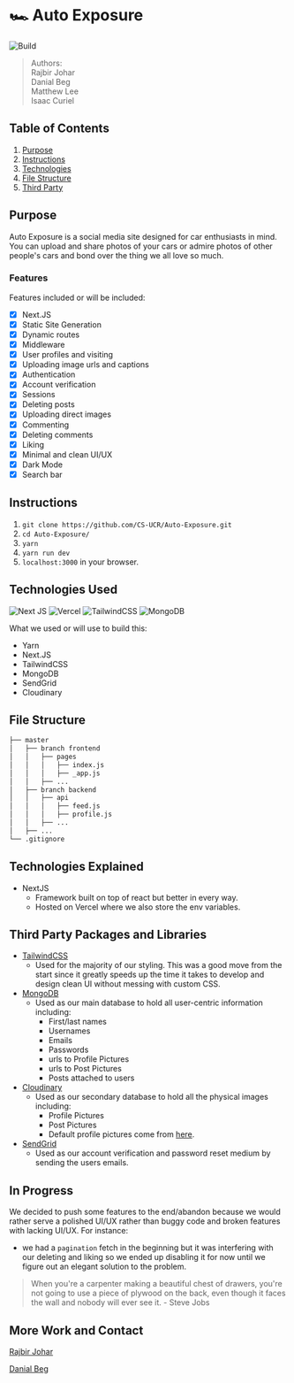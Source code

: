 # 🏎 Auto Exposure

<img alt="Build" src="https://img.shields.io/badge/Build-Passing-green?&style=for-the-badge&" />

> Authors:  
> Rajbir Johar  
> Danial Beg  
> Matthew Lee  
> Isaac Curiel

## Table of Contents

1. [Purpose](#purpose)
2. [Instructions](#instructions)
3. [Technologies](#technologies-used)
4. [File Structure](#file-structure)
5. [Third Party](#third-party-packages-and-libraries)

## Purpose

Auto Exposure is a social media site designed for car enthusiasts in mind. You can upload and share photos of your cars or admire photos of other people's cars and bond over the thing we all love so much.

### Features

Features included or will be included:

- [x] Next.JS
- [x] Static Site Generation
- [x] Dynamic routes
- [x] Middleware
- [x] User profiles and visiting
- [x] Uploading image urls and captions
- [x] Authentication
- [x] Account verification
- [x] Sessions
- [x] Deleting posts
- [x] Uploading direct images
- [x] Commenting
- [x] Deleting comments
- [x] Liking
- [x] Minimal and clean UI/UX
- [x] Dark Mode
- [x] Search bar

## Instructions

1. `git clone https://github.com/CS-UCR/Auto-Exposure.git`
2. `cd Auto-Exposure/`
3. `yarn`
4. `yarn run dev`
5. `localhost:3000` in your browser.

## Technologies Used

<img alt="Next JS" src="https://img.shields.io/badge/nextjs-%23000000.svg?style=for-the-badge&logo=next.js&logoColor=white"/> <img alt="Vercel" src="https://img.shields.io/badge/vercel-%23000000.svg?style=for-the-badge&logo=vercel&logoColor=white"/> <img alt="TailwindCSS" src="https://img.shields.io/badge/tailwindcss-%2338B2AC.svg?style=for-the-badge&logo=tailwind-css&logoColor=white"/> <img alt="MongoDB" src ="https://img.shields.io/badge/MongoDB-%234ea94b.svg?style=for-the-badge&logo=mongodb&logoColor=white"/>

What we used or will use to build this:

- Yarn
- Next.JS
- TailwindCSS
- MongoDB
- SendGrid
- Cloudinary

## File Structure

```bash
├── master
│   ├── branch frontend
│   │   ├── pages
│   │   │   ├── index.js
│   │   │   ├── _app.js
│   │   ├── ...
│   ├── branch backend
│   │   ├── api
│   │   │   ├── feed.js
│   │   │   ├── profile.js
│   │   ├── ...
│   ├── ...
└── .gitignore
```

## Technologies Explained

- NextJS
  - Framework built on top of react but better in every way.
  - Hosted on Vercel where we also store the env variables.

## Third Party Packages and Libraries

- [TailwindCSS](https://tailwindcss.com)
  - Used for the majority of our styling. This was a good move from the start since it greatly speeds up the time it takes to develop and design clean UI without messing with custom CSS.
- [MongoDB](https://www.mongodb.com)
  - Used as our main database to hold all user-centric information including:
    - First/last names
    - Usernames
    - Emails
    - Passwords
    - urls to Profile Pictures
    - urls to Post Pictures
    - Posts attached to users
- [Cloudinary](https://cloudinary.com)
  - Used as our secondary database to hold all the physical images including:
    - Profile Pictures
    - Post Pictures
    - Default profile pictures come from [here](https://boringavatars.com).
- [SendGrid](https://sendgrid.com)
  - Used as our account verification and password reset medium by sending the users emails.

## In Progress

We decided to push some features to the end/abandon because we would rather serve a polished UI/UX rather than buggy code and broken features with lacking UI/UX. For instance:
- we had a `pagination` fetch in the beginning but it was interfering with our deleting and liking so we ended up disabling it for now until we figure out an elegant solution to the problem.

> When you're a carpenter making a beautiful chest of drawers, 
> you're not going to use a piece of plywood on the back, even 
> though it faces the wall and nobody will ever see it. - Steve Jobs

## More Work and Contact

[Rajbir Johar](https://rajbirjohar.com)

[Danial Beg](https://danialbeg.vercel.app/)
